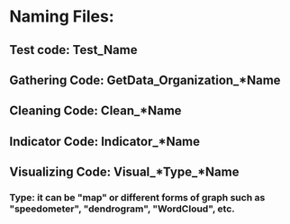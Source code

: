 # Naming Files:
## Test code: Test_Name
## Gathering Code: GetData_Organization_*Name
## Cleaning Code: Clean_*Name
## Indicator Code: Indicator_*Name
## Visualizing Code: Visual_*Type_*Name
### Type: it can be "map" or different forms of graph such as "speedometer", "dendrogram", "WordCloud", etc.

